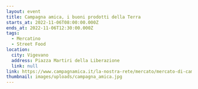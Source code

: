 ```yaml
---
layout: event
title: Campagna amica, i buoni prodotti della Terra
starts_at: 2022-11-06T08:00:00.000Z
ends_at: 2022-11-06T12:30:00.000Z
tags:
  - Mercatino
  - Street Food
location:
  city: Vigevano
  address: Piazza Martiri della Liberazione
  link: null
link: https://www.campagnamica.it/la-nostra-rete/mercato/mercato-di-campagna-amica-di-vigevano/
thumbnail: images/uploads/campagna_amica.jpg
---
```

